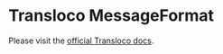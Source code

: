 # Transloco MessageFormat

Please visit the [official Transloco docs](https://jsverse.github.io/transloco/docs/plugins/message-format).
